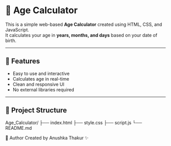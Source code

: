 # 🧮 Age Calculator

This is a simple web-based **Age Calculator** created using HTML, CSS, and JavaScript.  
It calculates your age in **years, months, and days** based on your date of birth.

---

## 🌟 Features

- Easy to use and interactive
- Calculates age in real-time
- Clean and responsive UI
- No external libraries required

---

## 📁 Project Structure

Age_Calculator/
├── index.html
├── style.css
├── script.js
└── README.md

📌 Author
Created by Anushka Thakur ✨
